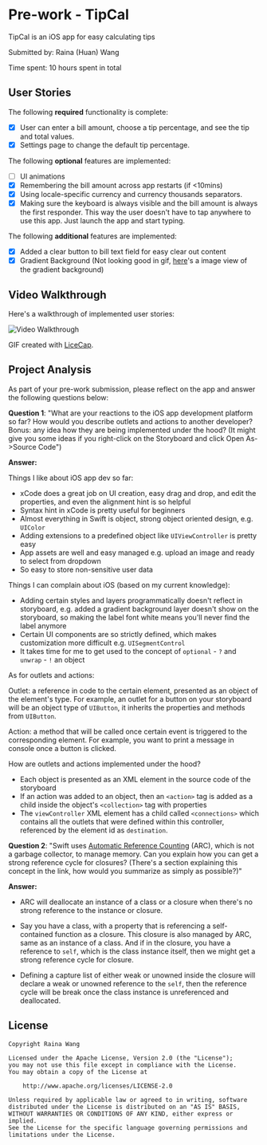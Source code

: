 # Pre-work - TipCal

TipCal is an iOS app for easy calculating tips

Submitted by: Raina (Huan) Wang

Time spent: 10 hours spent in total

## User Stories

The following **required** functionality is complete:

- [x] User can enter a bill amount, choose a tip percentage, and see the tip and total values.
- [x] Settings page to change the default tip percentage.

The following **optional** features are implemented:
- [ ] UI animations
- [x] Remembering the bill amount across app restarts (if <10mins)
- [x] Using locale-specific currency and currency thousands separators.
- [x] Making sure the keyboard is always visible and the bill amount is always the first responder. This way the user doesn't have to tap anywhere to use this app. Just launch the app and start typing.

The following **additional** features are implemented:

- [x] Added a clear button to bill text field for easy clear out content
- [x] Gradient Background (Not looking good in gif, [here](http://imgur.com/a/LdsJB)'s a image view of the gradient background)

## Video Walkthrough 

Here's a walkthrough of implemented user stories:

![Video Walkthrough](https://user-images.githubusercontent.com/5446130/29600204-678f7e2c-8789-11e7-91b7-73841a74000b.gif)

GIF created with [LiceCap](http://www.cockos.com/licecap/).

## Project Analysis

As part of your pre-work submission, please reflect on the app and answer the following questions below:

**Question 1**: "What are your reactions to the iOS app development platform so far? How would you describe outlets and actions to another developer? Bonus: any idea how they are being implemented under the hood? (It might give you some ideas if you right-click on the Storyboard and click Open As->Source Code")

**Answer:**

Things I like about iOS app dev so far:
- xCode does a great job on UI creation, easy drag and drop, and edit the properties, and even the alignment hint is so helpful
- Syntax hint in xCode is pretty useful for beginners
- Almost everything in Swift is object, strong object oriented design, e.g. `UIColor`
- Adding extensions to a predefined object like `UIViewController` is pretty easy
- App assets are well and easy managed e.g. upload an image and ready to select from dropdown
- So easy to store non-sensitive user data

Things I can complain about iOS (based on my current knowledge):
- Adding certain styles and layers programmatically doesn't reflect in storyboard, e.g. added a gradient background layer doesn't show on the storyboard, so making the label font white means you'll never find the label anymore
- Certain UI components are so strictly defined, which makes customization more difficult e.g. `UISegmentControl`
- It takes time for me to get used to the concept of `optional` - `?` and `unwrap` - `!` an object

As for outlets and actions:

Outlet: a reference in code to the certain element, presented as an object of the element's type. For example, an outlet for a button on your storyboard will be an object type of `UIButton`, it inherits the properties and methods from `UIButton`.

Action: a method that will be called once certain event is triggered to the corresponding element. For example, you want to print a message in console once a button is clicked.

How are outlets and actions implemented under the hood?
- Each object is presented as an XML element in the source code of the storyboard
- If an action was added to an object, then an `<action>` tag is added as a child inside the object's `<collection>` tag with properties
- The `viewController` XML element has a child called `<connections>` which contains all the outlets that were defined within this controller, referenced by the element id as `destination`.

**Question 2**: "Swift uses [Automatic Reference Counting](https://developer.apple.com/library/content/documentation/Swift/Conceptual/Swift_Programming_Language/AutomaticReferenceCounting.html#//apple_ref/doc/uid/TP40014097-CH20-ID49) (ARC), which is not a garbage collector, to manage memory. Can you explain how you can get a strong reference cycle for closures? (There's a section explaining this concept in the link, how would you summarize as simply as possible?)"

**Answer:**

- ARC will deallocate an instance of a class or a closure when there's no strong reference to the instance or closure.

- Say you have a class, with a property that is referencing a self-contained function as a closure. This closure is also managed by ARC, same as an instance of a class. And if in the closure, you have a reference to `self`, which is the class instance itself, then we might get a strong reference cycle for closure.

- Defining a capture list of either weak or unowned inside the closure will declare a weak or unowned reference to the `self`, then the reference cycle will be break once the class instance is unreferenced and deallocated.


## License

    Copyright Raina Wang

    Licensed under the Apache License, Version 2.0 (the "License");
    you may not use this file except in compliance with the License.
    You may obtain a copy of the License at

        http://www.apache.org/licenses/LICENSE-2.0

    Unless required by applicable law or agreed to in writing, software
    distributed under the License is distributed on an "AS IS" BASIS,
    WITHOUT WARRANTIES OR CONDITIONS OF ANY KIND, either express or implied.
    See the License for the specific language governing permissions and
    limitations under the License.
